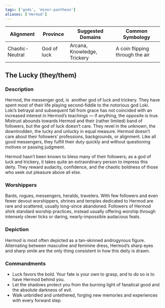 ```yaml
---
tags: ['gods', 'minor-pantheon']
aliases: ['Hermud']
---
```


| Alignment | Province |  Suggested Domains | Common Symbology |
| ----------| ---------| -------------------| -----------------|
| Chaotic-Neutral | God of luck | Arcana, Knowledge, Trickery| A coin flipping through the air |

## The Lucky (they/them)

### Description

Hermod, the messenger god, is  another god of luck and trickery. They have spent most of their life playing second-fiddle to the notorious god Loki. Loki’s betrayal and subsequent fall from grace has not coincided with an increased interest in Hermod’s teachings — if anything, the opposite is true. Mistrust abounds towards Hermod and their (rather limited) band of followers, but the god of luck doesn’t care. They revel in the unknown, the downtrodden, the lucky and unlucky in equal measure. Hermod doesn’t care about their followers’ professions, backgrounds, or alignment. Like all good messengers, they fulfill their duty quickly and without questioning motives or passing judgment.

Hermod hasn’t been known to bless many of their followers; as a god of luck and trickery, it takes quite an extraordinary person to impress this deity. They reward audacity, confidence, and the chaotic boldness of those who seek out pleasure above all else.

### Worshippers

Bards, rogues, messengers, heralds, travelers. With few followers and even fewer devout worshippers, shrines and temples dedicated to Hermod are rare and scattered, usually long-since abandoned. Followers of Hermod shirk standard worship practices, instead usually offering worship through intensely clever ticks or daring, nearly-impossible audacious feats.

### Depiction

Hermod is most often depicted as a tan-skinned androgynous figure. Alternating between masculine and feminine dress, Hermod’s sharp eyes and sharp smile are the only thing consistent in how this deity is drawn.

### Commandments

- Luck favors the bold. Your fate is your own to grasp, and to do so is to have Hermod behind you.
- Let the shadows protect you from the burning light of fanatical good and the absolute darkness of evil.
- Walk unbridled and untethered, forging new memories and experiences with every forward step.

